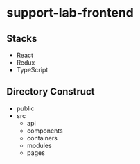 # support-lab-frontend

## Stacks

- React
- Redux
- TypeScript

## Directory Construct

- public
- src
  - api
  - components
  - containers
  - modules
  - pages
